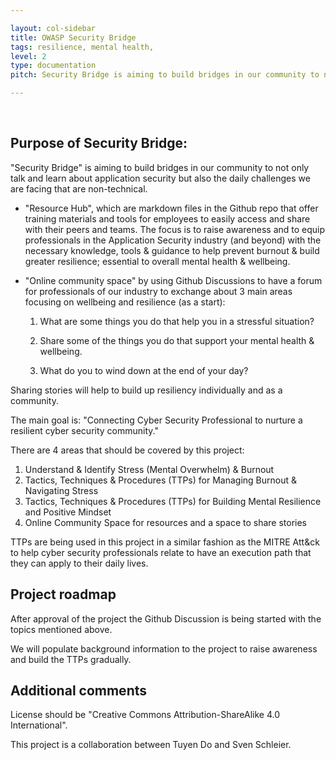 ```yaml
---

layout: col-sidebar
title: OWASP Security Bridge
tags: resilience, mental health,
level: 2
type: documentation
pitch: Security Bridge is aiming to build bridges in our community to not only talk and learn about application security but also the daily challenges we are facing that are non-technical.

---
```


<br>

## Purpose of Security Bridge:

"Security Bridge" is aiming to build bridges in our community to not only talk and learn about application security but also the daily challenges we are facing that are non-technical.

- "Resource Hub", which are markdown files in the Github repo that offer training materials and tools for employees to easily access and share with their peers and teams. The focus is to raise awareness and to equip professionals in the Application Security industry (and beyond) with the necessary knowledge, tools & guidance to help prevent burnout & build greater resilience; essential to overall mental health & wellbeing. 

- "Online community space" by using Github Discussions to have a forum for professionals of our industry to exchange about 3 main areas focusing on wellbeing and resilience (as a start):

  1. What are some things you do that help you in a stressful situation?

  2. Share some of the things you do that support your mental health & wellbeing.

  3. What do you to wind down at the end of your day?

Sharing stories will help to build up resiliency individually and as a community. 


The main goal is: "Connecting Cyber Security Professional to nurture a resilient cyber security community."

There are 4 areas that should be covered by this project:

1. Understand & Identify Stress (Mental Overwhelm) & Burnout 
2. Tactics, Techniques & Procedures (TTPs) for Managing Burnout & Navigating Stress
3. Tactics, Techniques & Procedures (TTPs) for Building Mental Resilience and Positive Mindset
4. Online Community Space for resources and a space to share stories

TTPs are being used in this project in a similar fashion as the MITRE Att&ck to help cyber security professionals relate to have an execution path that they can apply to their daily lives. 

## Project roadmap

After approval of the project the Github Discussion is being started with the topics mentioned above. 

We will populate background information to the project to raise awareness and build the TTPs gradually.

## Additional comments
License should be "Creative Commons Attribution-ShareAlike 4.0 International".

This project is a collaboration between Tuyen Do and Sven Schleier.
